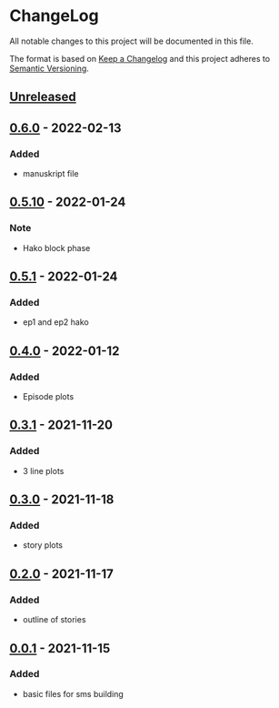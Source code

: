# ChangeLog
All notable changes to this project will be documented in this file.

The format is based on [Keep a Changelog](http://keepachangelog.com/en/1.0.0/)
and this project adheres to [Semantic Versioning](http://semver.org/spec/v2.0.0.html).

## [Unreleased]

## [0.6.0] - 2022-02-13
### Added
- manuskript file

## [0.5.10] - 2022-01-24
### Note
- Hako block phase

## [0.5.1] - 2022-01-24
### Added
- ep1 and ep2 hako

## [0.4.0] - 2022-01-12
### Added
- Episode plots

## [0.3.1] - 2021-11-20
### Added
- 3 line plots

## [0.3.0] - 2021-11-18
### Added
- story plots

## [0.2.0] - 2021-11-17
### Added
- outline of stories

## [0.0.1] - 2021-11-15
### Added
- basic files for sms building

[Unreleased]: https://github.com/NovelBox/<repo>/compare/v0.6.0...HEAD
[0.6.0]: https://github.com/NovelBox/<repo>/releases/v0.6.0
[0.5.10]: https://github.com/NovelBox/<repo>/releases/v0.5.10
[0.5.1]: https://github.com/NovelBox/<repo>/releases/v0.5.1
[0.4.0]: https://github.com/NovelBox/<repo>/releases/v0.4.0
[0.3.1]: https://github.com/NovelBox/<repo>/releases/v0.3.1
[0.3.0]: https://github.com/NovelBox/<repo>/releases/v0.3.0
[0.2.0]: https://github.com/NovelBox/<repo>/releases/v0.2.0
[0.0.1]: https://github.com/NovelBox/<repo>/releases/v0.0.1
